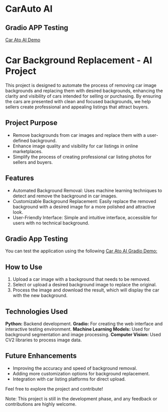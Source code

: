 # CarAuto AI 


## Gradio APP Testing 
[Car Ato AI Demo](https://huggingface.co/spaces/javaidiqbal32/carauto-ai)



# Car Background Replacement - AI Project
This project is designed to automate the process of removing car image backgrounds and replacing them with desired backgrounds, enhancing the clarity and visibility of cars intended for selling or purchasing. By ensuring the cars are presented with clean and focused backgrounds, we help sellers create professional and appealing listings that attract buyers.

## Project Purpose
- Remove backgrounds from car images and replace them with a user-defined background.
- Enhance image quality and visibility for car listings in online marketplaces.
- Simplify the process of creating professional car listing photos for sellers and buyers.

## Features
- Automated Background Removal: Uses machine learning techniques to detect and remove the background in car images.
- Customizable Background Replacement: Easily replace the removed background with a desired image for a more polished and attractive look.
- User-Friendly Interface: Simple and intuitive interface, accessible for users with no technical background.

## Gradio App Testing
You can test the application using the following [Car Ato AI Gradio Demo:](https://huggingface.co/spaces/javaidiqbal32/carauto-ai) 

## How to Use
1. Upload a car image with a background that needs to be removed.
2. Select or upload a desired background image to replace the original.
3. Process the image and download the result, which will display the car with the new background.

## Technologies Used
**Python:** Backend development.
**Gradio:** For creating the web interface and interactive testing environment.
**Machine Learning Models:** Used for background segmentation and image processing.
**Computer Vision:** Used CV2 libraries to process image data.

## Future Enhancements
- Improving the accuracy and speed of background removal.
- Adding more customization options for background replacement.
- Integration with car listing platforms for direct upload.


Feel free to explore the project and contribute!


Note: This project is still in the development phase, and any feedback or contributions are highly welcome.
